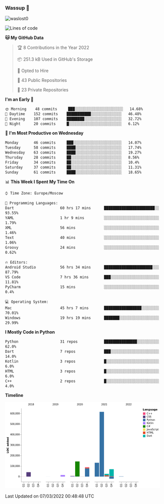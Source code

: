 ### Wassup 👋

<p align="left"> <img src="https://komarev.com/ghpvc/?username=waslost0" alt="waslost0" /></p>

<!--START_SECTION:waka-->
![Lines of code](https://img.shields.io/badge/From%20Hello%20World%20I%27ve%20Written-1%20Million%20lines%20of%20code-blue)

**🐱 My GitHub Data** 

> 🏆 8 Contributions in the Year 2022
 > 
> 📦 251.3 kB Used in GitHub's Storage 
 > 
> 💼 Opted to Hire
 > 
> 📜 43 Public Repositories 
 > 
> 🔑 23 Private Repositories  
 > 
**I'm an Early 🐤** 

```text
🌞 Morning    48 commits     ███░░░░░░░░░░░░░░░░░░░░░░   14.68% 
🌆 Daytime    152 commits    ███████████░░░░░░░░░░░░░░   46.48% 
🌃 Evening    107 commits    ████████░░░░░░░░░░░░░░░░░   32.72% 
🌙 Night      20 commits     █░░░░░░░░░░░░░░░░░░░░░░░░   6.12%

```
📅 **I'm Most Productive on Wednesday** 

```text
Monday       46 commits     ███░░░░░░░░░░░░░░░░░░░░░░   14.07% 
Tuesday      58 commits     ████░░░░░░░░░░░░░░░░░░░░░   17.74% 
Wednesday    63 commits     ████░░░░░░░░░░░░░░░░░░░░░   19.27% 
Thursday     28 commits     ██░░░░░░░░░░░░░░░░░░░░░░░   8.56% 
Friday       34 commits     ██░░░░░░░░░░░░░░░░░░░░░░░   10.4% 
Saturday     37 commits     ██░░░░░░░░░░░░░░░░░░░░░░░   11.31% 
Sunday       61 commits     ████░░░░░░░░░░░░░░░░░░░░░   18.65%

```


📊 **This Week I Spent My Time On** 

```text
⌚︎ Time Zone: Europe/Moscow

💬 Programming Languages: 
Dart                     60 hrs 17 mins      ███████████████████████░░   93.55% 
YAML                     1 hr 9 mins         ░░░░░░░░░░░░░░░░░░░░░░░░░   1.79% 
XML                      56 mins             ░░░░░░░░░░░░░░░░░░░░░░░░░   1.46% 
Text                     40 mins             ░░░░░░░░░░░░░░░░░░░░░░░░░   1.06% 
Groovy                   24 mins             ░░░░░░░░░░░░░░░░░░░░░░░░░   0.62%

🔥 Editors: 
Android Studio           56 hrs 34 mins      ██████████████████████░░░   87.79% 
VS Code                  7 hrs 36 mins       ███░░░░░░░░░░░░░░░░░░░░░░   11.81% 
PyCharm                  15 mins             ░░░░░░░░░░░░░░░░░░░░░░░░░   0.4%

💻 Operating System: 
Mac                      45 hrs 7 mins       █████████████████░░░░░░░░   70.01% 
Windows                  19 hrs 19 mins      ███████░░░░░░░░░░░░░░░░░░   29.99%

```

**I Mostly Code in Python** 

```text
Python                   31 repos            ███████████████░░░░░░░░░░   62.0% 
Dart                     7 repos             ███░░░░░░░░░░░░░░░░░░░░░░   14.0% 
Kotlin                   3 repos             █░░░░░░░░░░░░░░░░░░░░░░░░   6.0% 
HTML                     3 repos             █░░░░░░░░░░░░░░░░░░░░░░░░   6.0% 
C++                      2 repos             █░░░░░░░░░░░░░░░░░░░░░░░░   4.0%

```


**Timeline**

![Chart not found](https://raw.githubusercontent.com/waslost0/waslost0/master/charts/bar_graph.png) 


 Last Updated on 07/03/2022 00:48:48 UTC
<!--END_SECTION:waka-->

